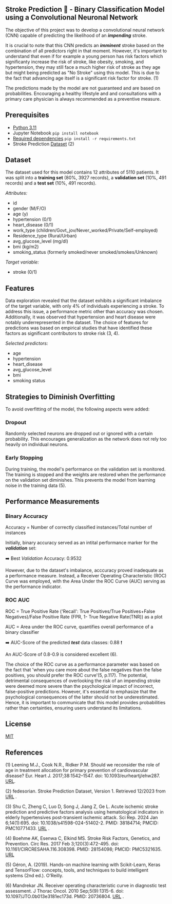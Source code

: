 ## Stroke Prediction :brain: - Binary Classification Model using a Convolutional Neuronal Network
The objective of this project was to develop a convolutional neural network (CNN) capable of predicting the likelihood of an ***impending*** stroke. 

It is crucial to note that this CNN predicts an ***imminent*** stroke based on the combination of all predictors right in that moment. However, it's important to understand that even if for example a young person has risk factors which significanty increase the risk of stroke, like obesity, smoking, and hypertension, they may still face a much higher risk of stroke as they age but might being predicted as "No Stroke" using this model. This is due to the fact that advancing age itself is a significant risk factor for stroke. (1) 

The predictions made by the model are not guaranteed and are based on probabilities. Encouraging a healthy lifestyle and and consultations with a primary care physician is always recommended as a preventive measure.

## Prerequisites 
- [Python 3.11](https://www.python.org/downloads/release/python-3110/)
- Jupyter Notebook ```pip install notebook ```
- [Required dependencies](https://github.com/KatTiel/stroke_binary_classification_CNN/blob/main/requirements.txt) ```pip install -r requirements.txt ```
- Stroke Prediction [Dataset](https://github.com/KatTiel/stroke_binary_classification_CNN/blob/main/0_data/healthcare-dataset-stroke-data.csv) (2)

## Dataset
The dataset used for this model contains 12 attributes of 5110 patients. It was split into a **training set** (80%, 3927 records), a **validation set** (10%, 491 records) and a **test set** (10%, 491 records).

*Attributes:*
- id
- gender (M/F/O)
- age (y)
- hypertension (0/1)
- heart_disease (0/1)
- work_type (children/Govt_jov/Never_worked/Private/Self-employed)
- Residence_type (Rural/Urban)
- avg_glucose_level (mg/dl)
- bmi (kg/m2)
- smoking_status (formerly smoked/never smoked/smokes/Unknown)

*Target variable:*
- stroke (0/1)

## Features
Data exploration revealed that the dataset exhibits a significant imbalance of the target variable, with only 4% of individuals experiencing a stroke. To address this issue, a performance metric other than accuracy was chosen. Additionally, it was observed that hypertension and heart disease were notably underrepresented in the dataset. The choice of features for predictions was based on empirical studies that have identified these factors as significant contributors to stroke risk (3, 4).

*Selected predictors:*
- age
- hypertension
- heart_disease
- avg_glucose_level
- bmi
- smoking status 

## Strategies to Diminish Overfitting
To avoid overfitting of the model, the following aspects were added:

### Dropout
Randomly selected neurons are dropped out or ignored with a certain probability. This encourages generalization as the network does not rely too heavily on individual neurons.

### Early Stopping
During training, the model's performance on the validation set is monitored. The training is stopped and the weights are restored when the performance on the validation set diminishes. This prevents the model from learning noise in the training data (5).

## Performance Measurements
### Binary Accuracy
Accuracy = Number of correctly classified instances/Total number of instances

Initially, binary accuracy served as an intital performance marker for the ***validation*** set:

:arrow_right: Best *Validation* Accuracy: 0.9532

However, due to the dataset's imbalance, acccuracy proved inadequate as a performance measure. Instead, a Receiver Operating Characteristic (ROC) Curve was employed, with the Area Under the ROC Curve (AUC) serving as the performance indicator.

### ROC AUC
ROC = True Positive Rate ('Recall': True Positives/True Positives+False Negatives)/False Positive Rate (FPR, 1- True Negative Rate(TNR)) as a plot

AUC = Area under the ROC curve, quantifies overall performance of a binary classifier

:arrow_right: AUC-Score of the predicted ***test*** data classes: 0.88 :heavy_exclamation_mark:

An AUC-Score of 0.8-0.9 is considered excellent (6).

The choice of the ROC curve as a performance parameter was based on the fact that 'when you care more about the false negatives than the false positives, you should prefer the ROC curve'(5,  p.117). 
The potential, detrimental consequences of overlooking the risk of an impending stroke were deemed more severe than the psychological impact of incorrect, false-positive predictions. However, it's essential to emphasize that the psychological consequences of the latter should not be underestimated. Hence, it is important to communicate that this model provides probabilities rather than certainties, ensuring users understand its limitations.

## License
[MIT](https://choosealicense.com/licenses/mit/)

## References 
(1) Leening M.J., Cook N.R., Ridker P.M. Should we reconsider the role of age in treatment allocation for primary prevention of cardiovascular disease? Eur. Heart J. 2017;38:1542–1547. doi: 10.1093/eurheartj/ehw287. [URL](https://pubmed.ncbi.nlm.nih.gov/27357357/).

(2) fedesorian. Stroke Prediction Dataset, Version 1. Retrieved 12/2023 from [URL](https://www.kaggle.com/datasets/fedesoriano/stroke-prediction-dataset) .

(3) Shu C, Zheng C, Luo D, Song J, Jiang Z, Ge L. Acute ischemic stroke prediction and predictive factors analysis using hematological indicators in elderly hypertensives post-transient ischemic attack. Sci Rep. 2024 Jan 6;14(1):695. doi: 10.1038/s41598-024-51402-2. PMID: 38184714; PMCID: PMC10771433. [URL](https://www.nature.com/articles/s41598-024-51402-2) .

(4) Boehme AK, Esenwa C, Elkind MS. Stroke Risk Factors, Genetics, and Prevention. Circ Res. 2017 Feb 3;120(3):472-495. doi: 10.1161/CIRCRESAHA.116.308398. PMID: 28154098; PMCID: PMC5321635. [URL](https://pubmed.ncbi.nlm.nih.gov/28154098/)

(5) Géron, A. (2019). Hands-on machine learning with Scikit-Learn, Keras and TensorFlow: concepts, tools, and techniques to build intelligent systems (2nd ed.). O’Reilly.

(6) Mandrekar JN. Receiver operating characteristic curve in diagnostic test assessment. J Thorac Oncol. 2010 Sep;5(9):1315-6. doi: 10.1097/JTO.0b013e3181ec173d. PMID: 20736804. [URL](https://www.sciencedirect.com/science/article/pii/S1556086415306043#bib5) .


